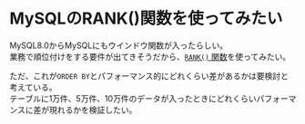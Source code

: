 # MySQLのRANK()関数を使ってみたい

MySQL8.0からMySQLにもウインドウ関数が入ったらしい。  
業務で順位付けをする要件が出てきそうだから、[`RANK()` 関数](https://dev.mysql.com/doc/refman/8.0/en/window-function-descriptions.html#function_rank)を使ってみたい。


ただ、これが`ORDER BY`とパフォーマンス的にどれくらい差があるかは要検討と考えている。  
テーブルに1万件、5万件、10万件のデータが入ったときにどれくらいパフォーマンスに差が現れるかを検証したい。  
